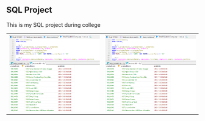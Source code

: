 <h2>SQL Project</h2>
<p>This is my SQL project during college</p>
<table border="0">
  <tr>
    <th><img src="https://github.com/ikhsan2050/Data-Analyst-Rep/blob/main/SQL/DML-1.png" width="700"/></th>
    <th><img src="https://github.com/ikhsan2050/Data-Analyst-Rep/blob/main/SQL/DML-1.png" width="700"/></th>
  </tr>
</table>
